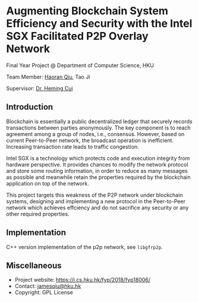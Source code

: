 # Augmenting Blockchain System Efficiency and Security with the Intel SGX Facilitated P2P Overlay Network

Final Year Project \@ Department of Computer Science, HKU

Team Member: [Haoran Qiu](https://james-qiuhaoran.github.io/index.html), Tao Ji

Supervisor: [Dr. Heming Cui](https://i.cs.hku.hk/~heming/)

## Introduction

Blockchain is essentially a public decentralized ledger that securely records transactions between parties anonymously. The key component is to reach agreement among a group of nodes, i.e., consensus. However, based on current Peer-to-Peer network, the broadcast operation is inefficient. Increasing transaction rate leads to traffic congestion. 

Intel SGX is a technology which protects code and execution integrity from hardware perspective. It provides chances to modify the network protocol and store some routing information, in order to reduce as many messages as possible and meanwhile retain the properties required by the blockchain application on top of the network. 

This project targets this weakness of the P2P network under blockchain systems, designing and implementing a new protocol in the Peer-to-Peer network which achieves effciency and do not sacrifice any security or any other required properties.

## Implementation

C++ version implementation of the p2p network, see `libgfrp2p`.

## Miscellaneous

- Project website: https://i.cs.hku.hk/fyp/2018/fyp18006/
- Contact: jamesqiu@hku.hk
- Copyright: GPL License
